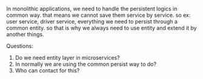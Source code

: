 In monolithic applications, we need to handle the persistent logics in common way. that means we cannot save 
them service by service. so ex: user service, driver service, everything we need to persist through a common
entity. so that is why we always need to use entity and extend it by another things.


Questions:
1. Do we need entity layer in microservices?
2. In normally we are using the common persist way to do?
3. Who can contact for this?